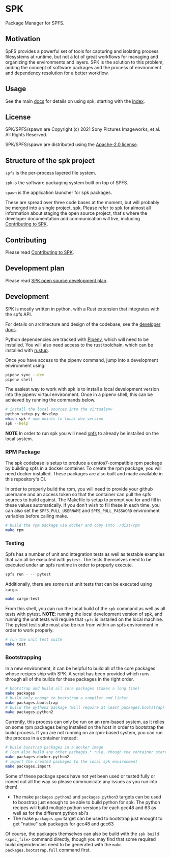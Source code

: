 <!-- Copyright (c) 2021 Sony Pictures Imageworks, et al. -->
<!-- SPDX-License-Identifier: Apache-2.0 -->
<!-- https://github.com/imageworks/spk -->

# SPK

Package Manager for SPFS.

## Motivation

SpFS provides a powerful set of tools for capturing and isolating process filesystems at runtime, but not a lot of great workflows for managing and organizing the environments and layers. SPK is the solution to this problem, adding the concept of software packages and the process of environment and dependency resolution for a better workflow.

## Usage

See the main [docs](docs/) for details on using spk, starting with the [index](docs/_index.md).

## License

SPK/SPFS/spawn are Copyright (c) 2021 Sony Pictures Imageworks, et al.
All Rights Reserved.

SPK/SPFS/spawn are distributed using the [Apache-2.0 license](LICENSE.txt).


## Structure of the spk project

`spfs` is the per-process layered file system.

`spk` is the software packaging system built on top of SPFS.

`spawn` is the application launcher for spk packages.

These are spread over three code bases at the moment, but will probably
be merged into a single project, [spk](https://github.com/imageworks/spk).
Please refer to [spk](https://github.com/imageworks/spk) for almost all
information about staging the open source project, that's where the
developer documentation and communication will live, including
[Contributing to SPK](https://github.com/imageworks/spk/CONTRIBUTING.md).


## Contributing

Please read [Contributing to SPK](https://github.com/imageworks/spk/CONTRIBUTING.md).


## Development plan

Please read [SPK open source development plan](https://github.com/imageworks/spk/OPEN_SOURCE_PLAN.md).


## Development

SPK is mostly written in python, with a Rust extension that integrates with the spfs API.

For details on architecture and design of the codebase, see the [developer docs](docs/develop).

Python dependencies are tracked with [Pipenv](https://github.com/pypa/pipenv#installation), which will need to be installed. You will also need access to the rust toolchain, which can be installed with [rustup](https://rustup.sh).

Once you have access to the pipenv command, jump into a development environment using:

```sh
pipenv sync --dev
pipenv shell
```

The easiest way to work with spk is to install a local development version into the pipenv virtaul environment. Once in a pipenv shell, this can be achieved by running the commands below.

```sh
# install the local sources into the virtualenv
python setup.py develop
which spk # now points to local dev version
spk --help
```

**NOTE** In order to run spk you will need [spfs](https://github.com/imageworks/spfs) to already be installed on the local system.

### RPM Package

The spk codebase is setup to produce a centos7-compatible rpm package by building spfs in a docker container. To create the rpm package, you will need docker installed. These packages are also built and made available in this repository's CI.

In order to properly build the rpm, you will need to provide your github username and an access token so that the container can pull the spfs sources to build against. The Makefile is setup to prompt you for and fill in these values automatically. If you don't wish to fill these in each time, you can also set the `SPFS_PULL_USERNAME` and `SPFS_PULL_PASSWORD` environment variables before calling make.

```sh
# build the rpm package via docker and copy into ./dist/rpm
make rpm
```

### Testing

Spfs has a number of unit and integration tests as well as testable examples that can all be executed with `pytest`. The tests themselves need to be executed under an spfs runtime in order to properly execute.

```sh
spfs run - -- pytest
```

Additionally, there are some rust unit tests that can be executed using `cargo`.

```sh
make cargo-test
```

From this shell, you can run the local build of the `spk` command as well as all tests with pytest. **NOTE**: running the local development version of spk, and running the unit tests will require that `spfs` is installed on the local machine. The pytest test suite must also be run from within an spfs environment in order to work properly.

```sh
# run the unit test suite
make test
```

### Bootstrapping

In a new environment, it can be helpful to build all of the core packages whose recipes ship with SPK. A script has been provided which runs through all of the builds for these packages in the right order.

```sh
# bootstrap and build all core packages (takes a long time)
make packages
# build only enough to bootstrap a compiler and linker
make packages.bootstrap
# build the python2 package (will require at least packages.bootstrap)
make packages.python2
```

Currently, this process can only be run on an rpm-based system, as it relies on some rpm packages being installed on the host in order to bootstrap the build process. If you are not running on an rpm-based system, you can run the process in a container instead:

```sh
# build boostrap packages in a docker image
# (can also build any other packages.* rule, though the container startup is heavy)
make packages.docker.python2
# import the created packages to the local spk environment
make packages.import
```

Some of these package specs have not yet been used or tested fully or ironed out all the way so please communicate any issues as you run into them!

- The make `packages.python2` and `packages.python3` targets can be used to boostrap just enough to be able to build python for spk. The python recipes will build multiple python versions for each gcc48 and 63 as well as for the different python abi's
- The make `packages.gnu` target can be used to bootstrap just enought to get "native" spk packages for gcc48 and gcc63

Of course, the packages themselves can also be build with the `spk build <spec_file>` command directly, though you may find that some required build dependencies need to be generated with the `make packages.bootstrap.full` command first.
